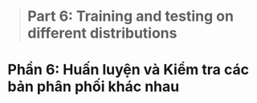 > # Part 6: Training and testing on different distributions

# Phần 6: Huấn luyện và Kiểm tra các bản phân phối khác nhau